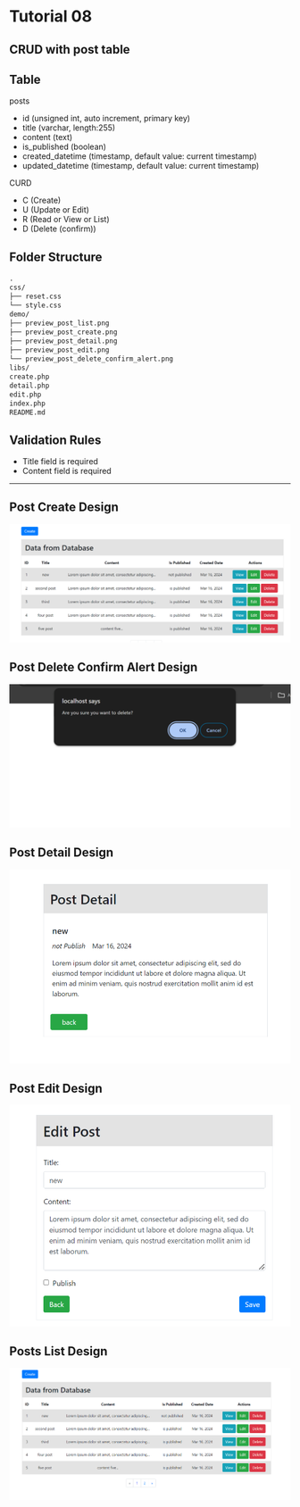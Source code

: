 # Tutorial 08

## CRUD with post table

## Table

posts
- id (unsigned int, auto increment, primary key)
- title (varchar, length:255)
- content (text)
- is_published (boolean)
- created_datetime (timestamp, default value: current timestamp)
- updated_datetime (timestamp, default value: current timestamp)

CURD
- C  (Create)
- U  (Update or Edit)
- R  (Read or View or List)
- D  (Delete (confirm))

## Folder Structure
```
.
css/
├── reset.css
└── style.css
demo/
├── preview_post_list.png
├── preview_post_create.png
├── preview_post_detail.png
├── preview_post_edit.png
└── preview_post_delete_confirm_alert.png
libs/
create.php
detail.php
edit.php
index.php
README.md
```

## Validation Rules
- Title field is required
- Content field is required

<hr>

## Post Create Design
![preview_post_create.png](demo/preview_post_create.png)

## Post Delete Confirm Alert Design
![preview_post_delete_confirm_alert.png](demo/preview_post_delete_confirm_alert.png)

## Post Detail Design

![preview_post_detail.png](demo/preview_post_detail.png)

## Post Edit Design

![preview_post_edit.png](demo/preview_post_edit.png)

## Posts List Design

![preview_post_list.png](demo/preview_post_list.png)
